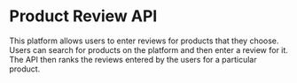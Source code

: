 # Product Review API

This platform allows users to enter reviews for products that they choose. Users can search for products on the platform and then enter a review for it. The API then ranks the reviews entered by the users for a particular product.

 